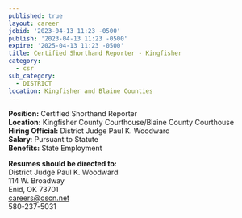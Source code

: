 ```yaml
---
published: true
layout: career
jobid: '2023-04-13 11:23 -0500'
publish: '2023-04-13 11:23 -0500'
expire: '2025-04-13 11:23 -0500'
title: Certified Shorthand Reporter - Kingfisher
category:
  - csr
sub_category:
  - DISTRICT
location: Kingfisher and Blaine Counties
---
```

**Position:** Certified Shorthand Reporter   
**Location:** Kingfisher County Courthouse/Blaine County Courthouse   
**Hiring Official:** District Judge Paul K. Woodward   
**Salary**: Pursuant to Statute   
**Benefits:** State Employment   

**Resumes should be directed to:**   
District Judge Paul K. Woodward   
114 W. Broadway   
Enid, OK 73701   
[careers@oscn.net](mailto:careers@oscn.net?subject=kingfisher-county-reporter)  
580-237-5031
